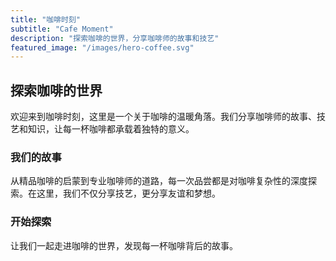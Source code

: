 ```yaml
---
title: "咖啡时刻"
subtitle: "Cafe Moment"
description: "探索咖啡的世界，分享咖啡师的故事和技艺"
featured_image: "/images/hero-coffee.svg"
---
```


## 探索咖啡的世界

欢迎来到咖啡时刻，这里是一个关于咖啡的温暖角落。我们分享咖啡师的故事、技艺和知识，让每一杯咖啡都承载着独特的意义。

### 我们的故事

从精品咖啡的启蒙到专业咖啡师的道路，每一次品尝都是对咖啡复杂性的深度探索。在这里，我们不仅分享技艺，更分享友谊和梦想。

### 开始探索

让我们一起走进咖啡的世界，发现每一杯咖啡背后的故事。 